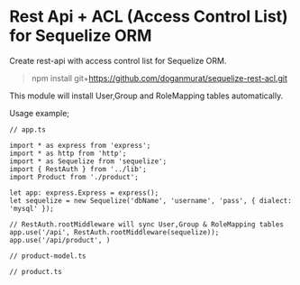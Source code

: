 Rest Api + ACL (Access Control List) for Sequelize ORM
=======================================================

Create rest-api with access control list for Sequelize ORM.

> npm install git+https://github.com/doganmurat/sequelize-rest-acl.git


This module will install User,Group and RoleMapping tables automatically.

Usage example;
```
// app.ts

import * as express from 'express';
import * as http from 'http';
import * as Sequelize from 'sequelize';
import { RestAuth } from '../lib';
import Product from './product';

let app: express.Express = express();
let sequelize = new Sequelize('dbName', 'username', 'pass', { dialect: 'mysql' });

// RestAuth.rootMiddleware will sync User,Group & RoleMapping tables
app.use('/api', RestAuth.rootMiddleware(sequelize));
app.use('/api/product', )

```

```
// product-model.ts

```

```
// product.ts


```